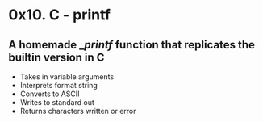 # 0x10. C - printf
## A homemade __printf_ function that replicates the builtin version in C
- Takes in variable arguments
- Interprets format string
- Converts to ASCII
- Writes to standard out
- Returns characters written or error
